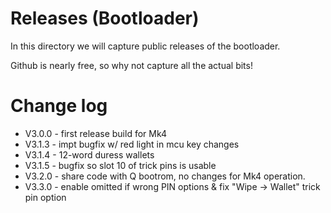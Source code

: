 
# Releases (Bootloader)

In this directory we will capture public releases of the bootloader.

Github is nearly free, so why not capture all the actual bits!


# Change log

- V3.0.0 - first release build for Mk4
- V3.1.3 - impt bugfix w/ red light in mcu key changes
- V3.1.4 - 12-word duress wallets
- V3.1.5 - bugfix so slot 10 of trick pins is usable
- V3.2.0 - share code with Q bootrom, no changes for Mk4 operation.
- V3.3.0 - enable omitted if wrong PIN options & fix "Wipe -> Wallet" trick pin option
